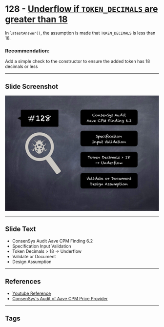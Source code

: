 
# 128 - [Underflow if `TOKEN_DECIMALS` are greater than 18](Underflow%20if%20`TOKEN_DECIMALS`%20are%20greater%20than%2018.md)

In `latestAnswer()`, the assumption is made that `TOKEN_DECIMALS` is less than 18.

### Recommendation:
Add a simple check to the constructor to ensure the added token has 18 decimals or less
___
## Slide Screenshot
![128.png](../../images/8.%20Audit%20Findings%20201/128.png)
___
## Slide Text
- ConsenSys Audit Aave CPM Finding 6.2
- Specification Input Validation
- Token Decimals > 18 -> Underflow
- Validate or Document 
- Design Assumption 
___
## References
- [Youtube Reference](https://youtu.be/yphqu2N35X4?t=428)
- [ConsenSys's Audit of Aave CPM Price Provider](https://consensys.net/diligence/audits/2020/05/aave-cpm-price-provider/#underflow-if-token-decimals-are-greater-than-18)
___
## Tags
